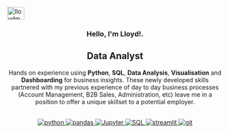 <p align="right">

<a href="https://www.linkedin.com/in/lloydmckinney/" rel="noopener noreferrer" target="_blank"><img align="center" src="https://raw.githubusercontent.com/rahuldkjain/github-profile-readme-generator/master/src/images/icons/Social/linked-in-alt.svg" alt="lloydmckinney" height="30" width="40" /></a>
</p>

<h3 align=center>Hello, I'm Lloyd!.</h3>
<h2 align=center>Data Analyst</h2>
<!-- <br> -->
<p align="center">Hands on experience using <strong>Python</strong>, <strong>SQL</strong>, <strong>Data Analysis</strong>, <strong>Visualisation</strong> and <strong>Dashboarding</strong> for business insights. These newly developed skills partnered with my previous experience of day to day business processes (Account Management, B2B Sales, Administration, etc) leave me in a position to offer a unique skillset to a potential employer.
<br>
<br>
<p align="center">
    <a href="https://www.python.org/" target="_blank"> <img src="https://img.shields.io/badge/python-3670A0?style=for-the-badge&logo=python&logoColor=ffdd54" alt="python" /> </a>
    <a href="https://pandas.pydata.org/" target="_blank"> <img src="https://img.shields.io/badge/pandas-150458?logo=pandas&logoColor=fff&style=for-the-badge&logoColor=ffdd54" alt="pandas" /> </a>
    <a href="https://jupyter.org/" target="_blank"> <img src="https://img.shields.io/badge/Jupyter-notebook-orange?logo=pandas&logoColor=fff&style=for-the-badge&logoColor=ffdd54" alt="Jupyter"/> </a>
    <a href="" target="_blank"><img src="https://img.shields.io/badge/-SQL-000?&logo=MySQL&logoColor=fff&style=for-the-badge&logoColor=ffdd54" alt="SQL"/> </a>
    <a href="" target="_blank"><img src="https://img.shields.io/badge/-Streamlit-FF4B4B&?logo=streamlit&logoColor=fff&style=for-the-badge&logoColor=ffdd54" alt="streamlit"/> </a>
    <a href="https://git-scm.com/" target="_blank"> <img src="https://img.shields.io/badge/Git-F05032?style=for-the-badge&logo=git&logoColor=white" alt="git"/> </a>
    
</p>
<br>

<table>                                                                                 
</div>
